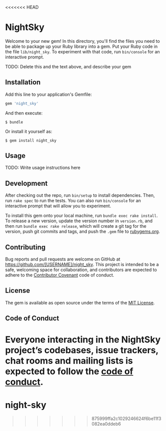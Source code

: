 <<<<<<< HEAD
# NightSky

Welcome to your new gem! In this directory, you'll find the files you need to be able to package up your Ruby library into a gem. Put your Ruby code in the file `lib/night_sky`. To experiment with that code, run `bin/console` for an interactive prompt.

TODO: Delete this and the text above, and describe your gem

## Installation

Add this line to your application's Gemfile:

```ruby
gem 'night_sky'
```

And then execute:

    $ bundle

Or install it yourself as:

    $ gem install night_sky

## Usage

TODO: Write usage instructions here

## Development

After checking out the repo, run `bin/setup` to install dependencies. Then, run `rake spec` to run the tests. You can also run `bin/console` for an interactive prompt that will allow you to experiment.

To install this gem onto your local machine, run `bundle exec rake install`. To release a new version, update the version number in `version.rb`, and then run `bundle exec rake release`, which will create a git tag for the version, push git commits and tags, and push the `.gem` file to [rubygems.org](https://rubygems.org).

## Contributing

Bug reports and pull requests are welcome on GitHub at https://github.com/[USERNAME]/night_sky. This project is intended to be a safe, welcoming space for collaboration, and contributors are expected to adhere to the [Contributor Covenant](http://contributor-covenant.org) code of conduct.

## License

The gem is available as open source under the terms of the [MIT License](http://opensource.org/licenses/MIT).

## Code of Conduct

Everyone interacting in the NightSky project’s codebases, issue trackers, chat rooms and mailing lists is expected to follow the [code of conduct](https://github.com/[USERNAME]/night_sky/blob/master/CODE_OF_CONDUCT.md).
=======
# night-sky
>>>>>>> 875999ffa2c1029246624f6be11f3082ea0ddeb6
